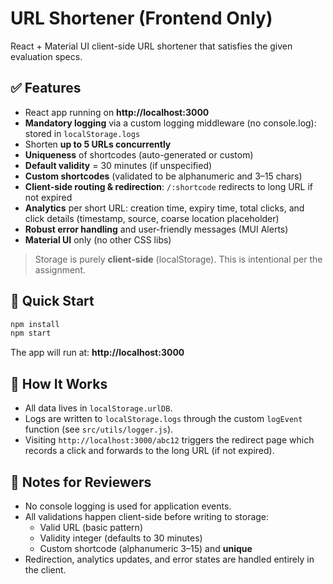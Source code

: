 # URL Shortener (Frontend Only)

React + Material UI client-side URL shortener that satisfies the given evaluation specs.

## ✅ Features
- React app running on **http://localhost:3000**
- **Mandatory logging** via a custom logging middleware (no console.log): stored in `localStorage.logs`
- Shorten **up to 5 URLs concurrently**
- **Uniqueness** of shortcodes (auto-generated or custom)
- **Default validity** = 30 minutes (if unspecified)
- **Custom shortcodes** (validated to be alphanumeric and 3–15 chars)
- **Client-side routing & redirection**: `/:shortcode` redirects to long URL if not expired
- **Analytics** per short URL: creation time, expiry time, total clicks, and click details (timestamp, source, coarse location placeholder)
- **Robust error handling** and user-friendly messages (MUI Alerts)
- **Material UI** only (no other CSS libs)

> Storage is purely **client-side** (localStorage). This is intentional per the assignment.

## 🚀 Quick Start

```bash
npm install
npm start
```

The app will run at: **http://localhost:3000**

## 🧭 How It Works
- All data lives in `localStorage.urlDB`.
- Logs are written to `localStorage.logs` through the custom `logEvent` function (see `src/utils/logger.js`).
- Visiting `http://localhost:3000/abc12` triggers the redirect page which records a click and forwards to the long URL (if not expired).

## 🧪 Notes for Reviewers
- No console logging is used for application events.
- All validations happen client-side before writing to storage:
  - Valid URL (basic pattern)
  - Validity integer (defaults to 30 minutes)
  - Custom shortcode (alphanumeric 3–15) and **unique**
- Redirection, analytics updates, and error states are handled entirely in the client.
